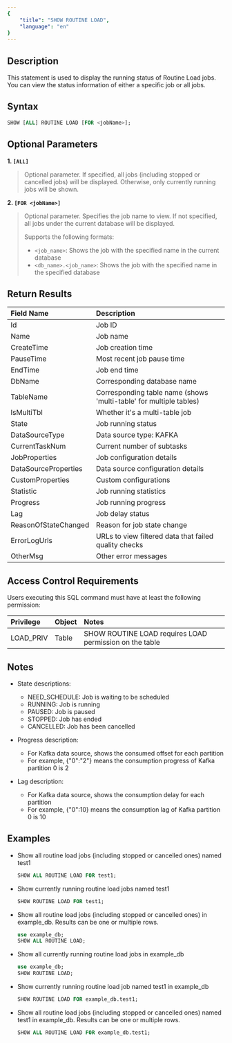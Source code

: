 ```yaml
---
{
    "title": "SHOW ROUTINE LOAD",
    "language": "en"
}
---
```


<!--
Licensed to the Apache Software Foundation (ASF) under one
or more contributor license agreements.  See the NOTICE file
distributed with this work for additional information
regarding copyright ownership.  The ASF licenses this file
to you under the Apache License, Version 2.0 (the
"License"); you may not use this file except in compliance
with the License.  You may obtain a copy of the License at

  http://www.apache.org/licenses/LICENSE-2.0

Unless required by applicable law or agreed to in writing,
software distributed under the License is distributed on an
"AS IS" BASIS, WITHOUT WARRANTIES OR CONDITIONS OF ANY
KIND, either express or implied.  See the License for the
specific language governing permissions and limitations
under the License.
-->


## Description

This statement is used to display the running status of Routine Load jobs. You can view the status information of either a specific job or all jobs.

## Syntax

```sql
SHOW [ALL] ROUTINE LOAD [FOR <jobName>];
```

## Optional Parameters

**1. `[ALL]`**

> Optional parameter. If specified, all jobs (including stopped or cancelled jobs) will be displayed. Otherwise, only currently running jobs will be shown.

**2. `[FOR <jobName>]`**

> Optional parameter. Specifies the job name to view. If not specified, all jobs under the current database will be displayed.
>
> Supports the following formats:
>
> - `<job_name>`: Shows the job with the specified name in the current database
> - `<db_name>.<job_name>`: Shows the job with the specified name in the specified database

## Return Results

| Field Name           | Description                                                  |
| :------------------- | :---------------------------------------------------------- |
| Id                   | Job ID                                                       |
| Name                 | Job name                                                     |
| CreateTime           | Job creation time                                            |
| PauseTime            | Most recent job pause time                                   |
| EndTime              | Job end time                                                 |
| DbName               | Corresponding database name                                  |
| TableName            | Corresponding table name (shows 'multi-table' for multiple tables) |
| IsMultiTbl           | Whether it's a multi-table job                              |
| State                | Job running status                                          |
| DataSourceType       | Data source type: KAFKA                                     |
| CurrentTaskNum       | Current number of subtasks                                  |
| JobProperties        | Job configuration details                                    |
| DataSourceProperties | Data source configuration details                            |
| CustomProperties     | Custom configurations                                        |
| Statistic            | Job running statistics                                      |
| Progress            | Job running progress                                         |
| Lag                 | Job delay status                                            |
| ReasonOfStateChanged | Reason for job state change                                 |
| ErrorLogUrls         | URLs to view filtered data that failed quality checks       |
| OtherMsg            | Other error messages                                        |

## Access Control Requirements

Users executing this SQL command must have at least the following permission:

| Privilege    | Object | Notes                                            |
| :----------- | :----- | :----------------------------------------------- |
| LOAD_PRIV    | Table  | SHOW ROUTINE LOAD requires LOAD permission on the table |

## Notes

- State descriptions:
  - NEED_SCHEDULE: Job is waiting to be scheduled
  - RUNNING: Job is running
  - PAUSED: Job is paused
  - STOPPED: Job has ended
  - CANCELLED: Job has been cancelled

- Progress description:
  - For Kafka data source, shows the consumed offset for each partition
  - For example, {"0":"2"} means the consumption progress of Kafka partition 0 is 2

- Lag description:
  - For Kafka data source, shows the consumption delay for each partition
  - For example, {"0":10} means the consumption lag of Kafka partition 0 is 10

## Examples

- Show all routine load jobs (including stopped or cancelled ones) named test1

    ```sql
    SHOW ALL ROUTINE LOAD FOR test1;
    ```

- Show currently running routine load jobs named test1

    ```sql
    SHOW ROUTINE LOAD FOR test1;
    ```

- Show all routine load jobs (including stopped or cancelled ones) in example_db. Results can be one or multiple rows.

    ```sql
    use example_db;
    SHOW ALL ROUTINE LOAD;
    ```

- Show all currently running routine load jobs in example_db

    ```sql
    use example_db;
    SHOW ROUTINE LOAD;
    ```

- Show currently running routine load job named test1 in example_db

    ```sql
    SHOW ROUTINE LOAD FOR example_db.test1;
    ```

- Show all routine load jobs (including stopped or cancelled ones) named test1 in example_db. Results can be one or multiple rows.

    ```sql
    SHOW ALL ROUTINE LOAD FOR example_db.test1;
    ```